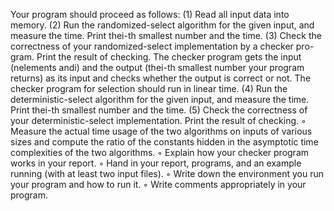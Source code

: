 Your program should proceed as follows:
(1) Read all input data into memory.
(2) Run the randomized-select algorithm for the given input, and measure the time.
Print thei-th smallest number and the time.
(3) Check the correctness of your randomized-select implementation by a checker pro-
gram. Print the result of checking. The checker program gets the input (nelements
andi) and the output (thei-th smallest number your program returns) as its input
and checks whether the output is correct or not. The checker program for selection
should run in linear time.
(4) Run the deterministic-select algorithm for the given input, and measure the time.
Print thei-th smallest number and the time.
(5) Check the correctness of your deterministic-select implementation. Print the result
of checking.
◦ Measure the actual time usage of the two algorithms on inputs of various sizes and
compute the ratio of the constants hidden in the asymptotic time complexities of
the two algorithms.
◦ Explain how your checker program works in your report.
◦ Hand in your report, programs, and an example running (with at least two input
files).
◦ Write down the environment you run your program and how to run it.
◦ Write comments appropriately in your program.
